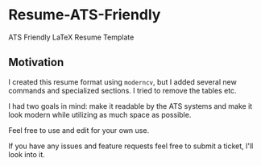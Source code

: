 # Resume-ATS-Friendly
ATS Friendly LaTeX Resume Template 

## Motivation
I created this resume format using `moderncv`, but I added several new commands and specialized sections. I tried to remove the tables etc.

I had two goals in mind: make it readable by the ATS systems and make it look modern while utilizing as much space as possible. 

Feel free to use and edit for your own use.

If you have any issues and feature requests feel free to submit a ticket, I'll look into it.
